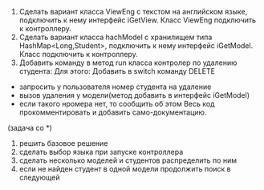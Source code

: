 1) Сделать вариант класса ViewEng с текстом на английском языке, подключить к нему интерфейс iGetView. Класс ViewEng подключить к контроллеру.
2) Сделать вариант класса hachModel с хранилищем типа HashMap<Long,Student>, подключить к нему интерфейс iGetModel. Класс подключить к контроллеру.
3) Добавить команду в метод run класса контролер по удалению студента:
Для этого: Добавить в switch команду DELETE
- запросить у пользователя номер студента на удаление
- вызов удаления у модели(метод добавить в интерфейс iGetModel)
- если такого нромера нет, то сообщить об этом
Весь код прокомментировать и добавить само-документацию.

(задача со *)
1) решить базовое решение
2) сделать выбор языка при запуске контроллера
3) сделать несколько моделей и студентов распределить по ним
4) если не найден студент в одной модели продолжить поиск в следующей